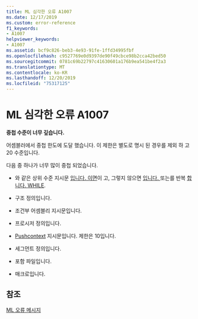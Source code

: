 ```yaml
---
title: ML 심각한 오류 A1007
ms.date: 12/17/2019
ms.custom: error-reference
f1_keywords:
- A1007
helpviewer_keywords:
- A1007
ms.assetid: bcf9c826-beb3-4e93-91fe-1ffd34995fbf
ms.openlocfilehash: c9527769e0d9397de90f49cbce98b2cca42bed50
ms.sourcegitcommit: 0781c69b22797c41630601a176b9ea541be4f2a3
ms.translationtype: MT
ms.contentlocale: ko-KR
ms.lasthandoff: 12/20/2019
ms.locfileid: "75317125"
---
```

# <a name="ml-fatal-error-a1007"></a>ML 심각한 오류 A1007

**중첩 수준이 너무 깊습니다.**

어셈블러에서 중첩 한도에 도달 했습니다. 이 제한은 별도로 명시 된 경우를 제외 하 고 20 수준입니다.

다음 중 하나가 너무 많이 중첩 되었습니다.

- 와 같은 상위 수준 지시문 [입니다. 이면](dot-if.md)이 고, 그렇지 않으면 [입니다. ](dot-repeat.md)또는를 반복 [합니다. WHILE](dot-while.md).

- 구조 정의입니다.

- 조건부 어셈블리 지시문입니다.

- 프로시저 정의입니다.

- [Pushcontext](pushcontext.md) 지시문입니다. 제한은 10입니다.

- 세그먼트 정의입니다.

- 포함 파일입니다.

- 매크로입니다.

## <a name="see-also"></a>참조

[ML 오류 메시지](ml-error-messages.md)
